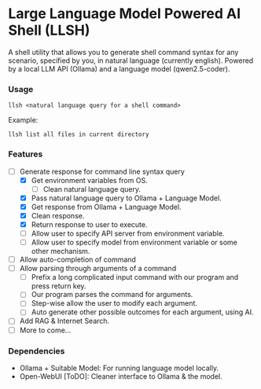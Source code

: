 # Large Language Model Powered AI Shell (LLSH)

A shell utility that allows you to generate shell command syntax for any scenario, specified by you, in natural language (currently english). Powered by a local LLM API (Ollama) and a language model (qwen2.5-coder).

### Usage

`llsh <natural language query for a shell command>`

Example:

`llsh list all files in current directory`

### Features

- [ ] Generate response for command line syntax query
 	- [x] Get environment variables from OS.
        - [ ] Clean natural language query.
 	- [x] Pass natural language query to Ollama + Language Model.
	- [x] Get response from Ollama + Language Model.
	- [x] Clean response.
	- [x] Return response to user to execute.
	- [ ] Allow user to specify API server from environment variable.
	- [ ] Allow user to specify model from environment variable or some other mechanism.
- [ ] Allow auto-completion of command
- [ ] Allow parsing through arguments of a command
	- [ ] Prefix a long complicated input command with our program and press return key.
	- [ ] Our program parses the command for arguments.
	- [ ] Step-wise allow the user to modify each argument.
	- [ ] Auto generate other possible outcomes for each argument, using AI.
- [ ] Add RAG & Internet Search.
- [ ] More to come...

### Dependencies

- Ollama + Suitable Model: For running language model locally.
- Open-WebUI [ToDO]: Cleaner interface to Ollama & the model.
